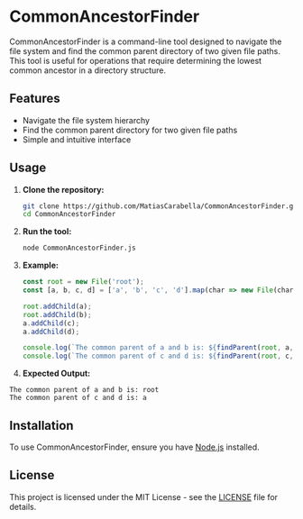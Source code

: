 # CommonAncestorFinder

CommonAncestorFinder is a command-line tool designed to navigate the file system and find the common parent directory of two given file paths. This tool is useful for operations that require determining the lowest common ancestor in a directory structure.

## Features

- Navigate the file system hierarchy
- Find the common parent directory for two given file paths
- Simple and intuitive interface

## Usage

1. **Clone the repository:**
    ```sh
    git clone https://github.com/MatiasCarabella/CommonAncestorFinder.git
    cd CommonAncestorFinder
    ```

2. **Run the tool:**
    ```sh
    node CommonAncestorFinder.js
    ```

3. **Example:**
    ```javascript
    const root = new File('root');
    const [a, b, c, d] = ['a', 'b', 'c', 'd'].map(char => new File(char));

    root.addChild(a);
    root.addChild(b);
    a.addChild(c);
    a.addChild(d);

    console.log(`The common parent of a and b is: ${findParent(root, a, b).name}`); // -> root
    console.log(`The common parent of c and d is: ${findParent(root, c, d).name}`); // -> a
    ```

4. **Expected Output:**
```
The common parent of a and b is: root
The common parent of c and d is: a
```

## Installation

To use CommonAncestorFinder, ensure you have [Node.js](https://nodejs.org/) installed.

## License

This project is licensed under the MIT License - see the [LICENSE](LICENSE) file for details.

